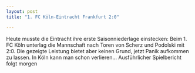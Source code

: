 ```yaml
---
layout: post
title: "1. FC Köln-Eintracht Frankfurt 2:0"

---
```


Heute musste die Eintracht ihre erste Saisonniederlage einstecken: Beim 1. FC Köln unterlag die Mannschaft nach Toren von Scherz und Podolski mit 2:0. Die gezeigte Leistung bietet aber keinen Grund, jetzt Panik aufkommen zu lassen. In Köln kann man schon verlieren... Ausführlicher Spielbericht folgt morgen


